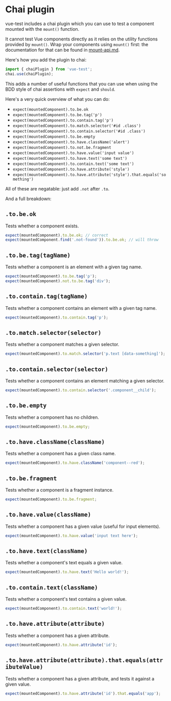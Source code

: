 # Chai plugin

vue-test includes a chai plugin which you can use to test a component mounted
with the `mount()` function.

It cannot test Vue components directly as it relies on the utility functions
provided by `mount()`. Wrap your components using `mount()` first: the
documentation for that can be found in [mount-api.md](mount-api.md).

Here's how you add the plugin to chai:

```js
import { chaiPlugin } from 'vue-test';
chai.use(chaiPlugin);
```

This adds a number of useful functions that you can use when using the BDD
style of chai assertions with `expect` and `should`.

Here's a very quick overview of what you can do:

- `expect(mountedComponent).to.be.ok`
- `expect(mountedComponent).to.be.tag('p')`
- `expect(mountedComponent).to.contain.tag('p')`
- `expect(mountedComponent).to.match.selector('#id .class')`
- `expect(mountedComponent).to.contain.selector('#id .class')`
- `expect(mountedComponent).to.be.empty`
- `expect(mountedComponent).to.have.className('alert')`
- `expect(mountedComponent).to.not.be.fragment`
- `expect(mountedComponent).to.have.value('input value')`
- `expect(mountedComponent).to.have.text('some text')`
- `expect(mountedComponent).to.contain.text('some text')`
- `expect(mountedComponent).to.have.attribute('style')`
- `expect(mountedComponent).to.have.attribute('style').that.equals('something')`

All of these are negatable: just add `.not` after `.to`.

And a full breakdown:

## `.to.be.ok`

Tests whether a component exists.

```js
expect(mountedComponent).to.be.ok; // correct
expect(mountedComponent.find('.not-found')).to.be.ok; // will throw
```

## `.to.be.tag(tagName)`

Tests whether a component is an element with a given tag name.

```js
expect(mountedComponent).to.be.tag('p');
expect(mountedComponent).not.to.be.tag('div');
```

## `.to.contain.tag(tagName)`

Tests whether a component contains an element with a given tag name.

```js
expect(mountedComponent).to.contain.tag('p');
```

## `.to.match.selector(selector)`

Tests whether a component matches a given selector.

```js
expect(mountedComponent).to.match.selector('p.text [data-something]');
```

## `.to.contain.selector(selector)`

Tests whether a component contains an element matching a given selector.

```js
expect(mountedComponent).to.contain.selector('.component__child');
```

## `.to.be.empty`

Tests whether a component has no children.

```js
expect(mountedComponent).to.be.empty;
```

## `.to.have.className(className)`

Tests whether a component has a given class name.

```js
expect(mountedComponent).to.have.className('component--red');
```

## `.to.be.fragment`

Tests whether a component is a fragment instance.

```js
expect(mountedComponent).to.be.fragment;
```

## `.to.have.value(className)`

Tests whether a component has a given value (useful for input elements).

```js
expect(mountedComponent).to.have.value('input text here');
```

## `.to.have.text(className)`

Tests whether a component's text equals a given value.

```js
expect(mountedComponent).to.have.text('Hello world!');
```

## `.to.contain.text(className)`

Tests whether a component's text contains a given value.

```js
expect(mountedComponent).to.contain.text('world!');
```

## `.to.have.attribute(attribute)`

Tests whether a component has a given attribute.

```js
expect(mountedComponent).to.have.attribute('id');
```

## `.to.have.attribute(attribute).that.equals(attributeValue)`

Tests whether a component has a given attribute, and tests it against a given
value.

```js
expect(mountedComponent).to.have.attribute('id').that.equals('app');
```